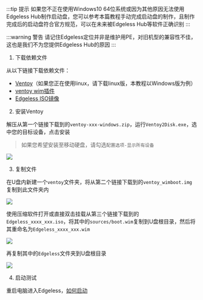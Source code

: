 :::tip 提示
如果您不正在使用Windows10 64位系统或因为其他原因无法使用Edgeless Hub制作启动盘，您可以参考本篇教程手动完成启动盘的制作，且制作完成后的启动盘符合官方规范，可以在未来被Edgeless Hub等软件正确识别
:::

:::warning 警告
请记住Edgeless定位并非是维护用PE，对旧机型的兼容性不佳，这也是我们不为您提供Edgeless Hub的原因
:::

1. 下载依赖文件

从以下链接下载依赖文件：

* [Ventoy](https://www.ventoy.net/cn/download.html)（如果您正在使用linux，请下载linux版，本教程以Windows版为例）
* [ventoy wim插件](https://www.ventoy.net/cn/plugin_wimboot.html)
* [Edgeless ISO镜像](https://pineapple.edgeless.top/api/v2/info/iso_addr)

2. 安装Ventoy

解压从第一个链接下载到的`ventoy-xxx-windows.zip`，运行`Ventoy2Disk.exe`，选中您的目标设备，点击安装
> 如果您希望安装至移动硬盘，请勾选`配置选项-显示所有设备`

![](https://pineapple.edgeless.top/picbed/wiki/img/145759.jpg)

3. 复制文件

在U盘内新建一个`ventoy`文件夹，将从第二个链接下载到的`ventoy_wimboot.img`复制到此文件夹内

![](https://pineapple.edgeless.top/picbed/wiki/img/152202.jpg)

使用压缩软件打开或直接双击挂载从第三个链接下载到的`Edgeless_xxxx_xxx.iso`，将其中的`sources/boot.wim`复制到U盘根目录，然后将其重命名为`Edgeless_xxxx_xxx.wim`

![](https://pineapple.edgeless.top/picbed/wiki/img/152504.jpg)

再复制其中的`Edgeless`文件夹到U盘根目录

![](https://pineapple.edgeless.top/picbed/wiki/img/152608.jpg)

4. 启动测试

重启电脑进入Edgeless，[如何启动](https://home.edgeless.top/guide/)